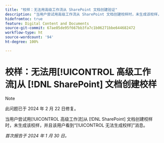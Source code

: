 ```yaml
---
title: "校样：无法用高级工作流从 SharePoint 文档创建验证"
description: "当用户尝试用高级工作流从 SharePoint 文档创建校样时，未生成该校样，并且该用户看到“无法生成校样”消息。"
hidefromtoc: true
feature: Digital Content and Documents
source-git-commit: 67ae05de95f667bb3fa7c1b06271bbe644682472
workflow-type: ht
source-wordcount: '94'
ht-degree: 100%

---
```



# 校样：无法用[!UICONTROL 高级工作流]从 [!DNL SharePoint] 文档创建校样

>[!NOTE]
>
>此问题已于 2024 年 2 月 22 日修复。

当用户尝试用[!UICONTROL 高级工作流]从 [!DNL SharePoint] 文档创建校样时，未生成该校样，并且该用户看到“[!UICONTROL 无法生成校样]”消息。

_首次报告于 2024 年 1 月 30 日。_

